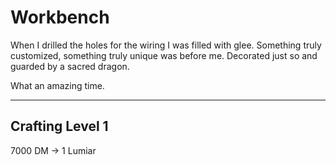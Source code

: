 # Workbench

When I drilled the holes for the wiring I was filled with glee. Something truly customized, something truly unique was before me. Decorated just so and guarded by a sacred dragon. 

What an amazing time. 

---

## Crafting Level 1

7000 DM -> 1 Lumiar